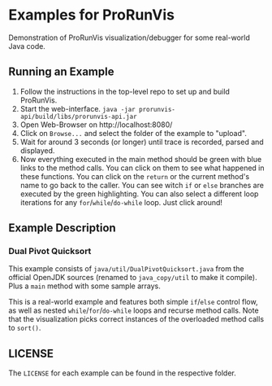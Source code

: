 # Examples for ProRunVis

Demonstration of ProRunVis visualization/debugger for some real-world Java code.

## Running an Example

1. Follow the instructions in the top-level repo to set up and build ProRunVis.
2. Start the web-interface.
   `java -jar prorunvis-api/build/libs/prorunvis-api.jar`
3. Open Web-Browser on http://localhost:8080/
4. Click on `Browse...` and select the folder of the example to "upload".
5. Wait for around 3 seconds (or longer) until trace is recorded, parsed and displayed.
6. Now everything executed in the main method should be green with blue links to the method calls.
   You can click on them to see what happened in these functions.
   You can click on the `return` or the current method's name to go back to the caller.
   You can see witch `if` or `else` branches are executed by the green highlighting.
   You can also select a different loop iterations for any `for`/`while`/`do-while` loop. Just click around!

## Example Description
### Dual Pivot Quicksort

This example consists of `java/util/DualPivotQuicksort.java` from the official OpenJDK sources
(renamed to `java_copy/util` to make it compile).
Plus a `main` method with some sample arrays.

This is a real-world example and features both simple `if`/`else` control flow,
as well as nested `while`/`for`/`do-while` loops and recurse method calls. Note that
the visualization picks correct instances of the overloaded method calls
to `sort()`.

## LICENSE

The `LICENSE` for each example can be found in the respective folder.

